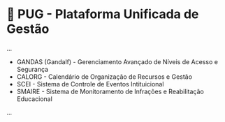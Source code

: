 # 🐶 PUG - Plataforma Unificada de Gestão

...

- GANDAS (Gandalf) - Gerenciamento Avançado de Níveis de Acesso e Segurança
- CALORG - Calendário de Organização de Recursos e Gestão
- SCEI - Sistema de Controle de Eventos Intituicional
- SMAIRE - Sistema de Monitoramento de Infrações e Reabilitação Educacional

...

